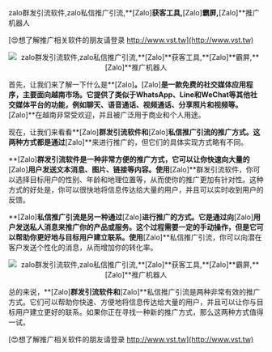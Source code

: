 zalo群发引流软件,zalo私信推广引流,**[Zalo]**获客工具,**[Zalo]**霸屏,**[Zalo]**推广机器人

[😍想了解推广相关软件的朋友请登录 http://www.vst.tw](http://www.vst.tw)

 <center><img src="https://vst.tw/MP4/tuiguang/png/5.png" alt="zalo群发引流软件,zalo私信推广引流,**[Zalo]**获客工具,**[Zalo]**霸屏,**[Zalo]**推广机器人"></center>

首先，让我们来了解一下什么是**[Zalo]**。**[Zalo]**是一款免费的社交媒体应用程序，主要面向越南市场。它提供了类似于WhatsApp、Line和WeChat等其他社交媒体平台的功能，例如聊天、语音通话、视频通话、分享照片和视频等。**[Zalo]**在越南非常受欢迎，并且被广泛用于商业和个人用途。

现在，让我们来看看**[Zalo]**群发引流软件和**[Zalo]**私信推广引流的推广方式。这两种方式都是通过**[Zalo]**来进行推广的，但它们的具体实现方式略有不同。

**[Zalo]**群发引流软件是一种非常方便的推广方式，它可以让你快速向大量的**[Zalo]**用户发送文本消息、图片、链接等内容。使用**[Zalo]**群发引流软件，你可以选择目标用户的性别、年龄和地理位置等，从而使你的推广更加有针对性。这种方式的好处是，你可以很快地将信息传达给大量的用户，并且可以实时收到用户的反馈。

**[Zalo]**私信推广引流是另一种通过**[Zalo]**进行推广的方式。它是通过向**[Zalo]**用户发送私人消息来推广你的产品或服务。这个过程需要一定的手动操作，但是它可以帮助你更好地与目标用户建立联系。使用**[Zalo]**私信推广引流，你可以向潜在客户发送个性化的消息，从而增加你的转化率。

 <center><img src="https://vst.tw/MP4/tuiguang/png/6.png" alt="zalo群发引流软件,zalo私信推广引流,**[Zalo]**获客工具,**[Zalo]**霸屏,**[Zalo]**推广机器人"></center>

总的来说，**[Zalo]**群发引流软件和**[Zalo]**私信推广引流是两种非常有效的推广方式。它们可以帮助你快速、方便地将信息传达给大量的用户，并且可以让你与目标用户建立更好的联系。如果你正在寻找一种新的推广方式，那么这两种方式值得一试。

[😍想了解推广相关软件的朋友请登录 http://www.vst.tw](http://www.vst.tw)



